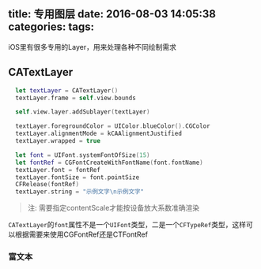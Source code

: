 title: 专用图层
date: 2016-08-03 14:05:38
categories:
tags:
---
iOS里有很多专用的Layer，用来处理各种不同绘制需求
<!--more-->

## CATextLayer
```Swift
  let textLayer = CATextLayer()
  textLayer.frame = self.view.bounds

  self.view.layer.addSublayer(textLayer)

  textLayer.foregroundColor = UIColor.blueColor().CGColor
  textLayer.alignmentMode = kCAAlignmentJustified
  textLayer.wrapped = true

  let font = UIFont.systemFontOfSize(15)
  let fontRef = CGFontCreateWithFontName(font.fontName)
  textLayer.font = fontRef
  textLayer.fontSize = font.pointSize
  CFRelease(fontRef)
  textLayer.string = "示例文字\n示例文字"
```
>注: 需要指定contentScale才能按设备放大系数准确渲染

`CATextLayer`的`font`属性不是一个`UIFont`类型，二是一个`CFTypeRef`类型，这样可以根据需要来使用CGFontRef还是CTFontRef

### 富文本
